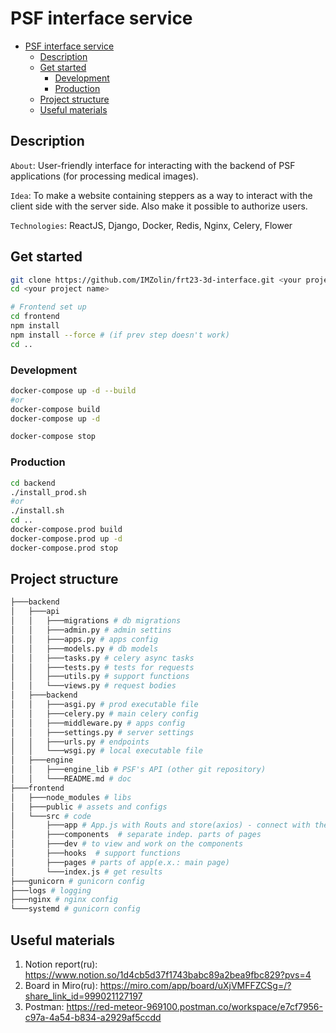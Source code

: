 # PSF interface service

- [PSF interface service](#psf-interface-service)
  - [Description](#description)
  - [Get started](#get-started)
    - [Development](#development)
    - [Production](#production)
  - [Project structure](#project-structure)
  - [Useful materials](#useful-materials)

## Description

`About`: User-friendly interface for interacting with the backend of PSF applications (for processing medical images).

`Idea`: To make a website containing steppers as a way to interact with the client side with the server side. Also make it possible to authorize users.

`Technologies`: ReactJS, Django, Docker, Redis, Nginx, Celery, Flower

## Get started

```bash
git clone https://github.com/IMZolin/frt23-3d-interface.git <your project name>
cd <your project name>

# Frontend set up
cd frontend
npm install 
npm install --force # (if prev step doesn't work) 
cd ..
```

### Development

```bash
docker-compose up -d --build
#or
docker-compose build
docker-compose up -d

docker-compose stop
```

### Production

```bash
cd backend
./install_prod.sh 
#or 
./install.sh 
cd ..
docker-compose.prod build
docker-compose.prod up -d
docker-compose.prod stop
```

## Project structure

```bash
├───backend
│   ├───api
│   │   ├───migrations # db migrations
│   │   ├───admin.py # admin settins
│   │   ├───apps.py # apps config
│   │   ├───models.py # db models
│   │   ├───tasks.py # celery async tasks
│   │   ├───tests.py # tests for requests
│   │   ├───utils.py # support functions
│   │   └───views.py # request bodies
│   ├───backend
│   │   ├───asgi.py # prod executable file
│   │   ├───celery.py # main celery config
│   │   ├───middleware.py # apps config
│   │   ├───settings.py # server settings
│   │   ├───urls.py # endpoints
│   │   └───wsgi.py # local executable file
│   ├───engine
│   │   ├───engine_lib # PSF's API (other git repository)
│   │   └───README.md # doc
├───frontend 
│   ├───node_modules # libs
│   ├───public # assets and configs
│   └───src # code
│       ├───app # App.js with Routs and store(axios) - connect with the server
│       ├───components  # separate indep. parts of pages
│       ├───dev # to view and work on the components
│       ├───hooks  # support functions 
│       ├───pages # parts of app(e.x.: main page)
│       └───index.js # get results
├───gunicorn # gunicorn config
├───logs # logging
├───nginx # nginx config
└───systemd # gunicorn config
```

## Useful materials

1. Notion report(ru): <https://www.notion.so/1d4cb5d37f1743babc89a2bea9fbc829?pvs=4>
2. Board in Miro(ru): <https://miro.com/app/board/uXjVMFFZCSg=/?share_link_id=999021127197>
3. Postman: <https://red-meteor-969100.postman.co/workspace/e7cf7956-c97a-4a54-b834-a2929af5ccdd>
